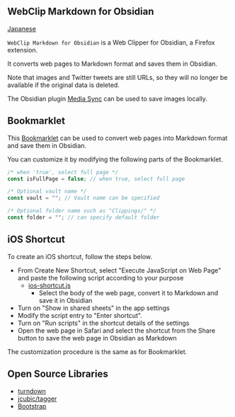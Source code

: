 ## WebClip Markdown for Obsidian

[Japanese](README_JAPANESE.md)

`WebClip Markdown for Obsidian` is a Web Clipper for Obsidian, a Firefox extension.

It converts web pages to Markdown format and saves them in Obsidian.

Note that images and Twitter tweets are still URLs, so they will no longer be available if the original data is deleted.

The Obsidian plugin [Media Sync](https://github.com/fnya/media-sync) can be used to save images locally.

## Bookmarklet

This [Bookmarklet](bookmarklet.js) can be used to convert web pages into Markdown format and save them in Obsidian.

You can customize it by modifying the following parts of the Bookmarklet.

```javascript
/* when 'true', select full page */
const isFullPage = false; // when true, select full page

/* Optional vault name */
const vault = ""; // Vault name can be specified

/* Optional folder name such as "Clippings/" */
const folder = ""; // can specify default folder
```

## iOS Shortcut

To create an iOS shortcut, follow the steps below.

- From Create New Shortcut, select "Execute JavaScript on Web Page" and paste the following script according to your purpose
  - [ios-shortcut.js](ios-shortcut.js)
    - Select the body of the web page, convert it to Markdown and save it in Obsidian
- Turn on "Show in shared sheets" in the app settings
- Modify the script entry to "Enter shortcut".
- Turn on "Run scripts" in the shortcut details of the settings
- Open the web page in Safari and select the shortcut from the Share button to save the web page in Obsidian as Markdown

The customization procedure is the same as for Bookmarklet.

## Open Source Libraries

- [turndown](https://github.com/mixmark-io/turndown)
- [jcubic/tagger](https://github.com/jcubic/tagger)
- [Bootstrap](https://getbootstrap.com/)
